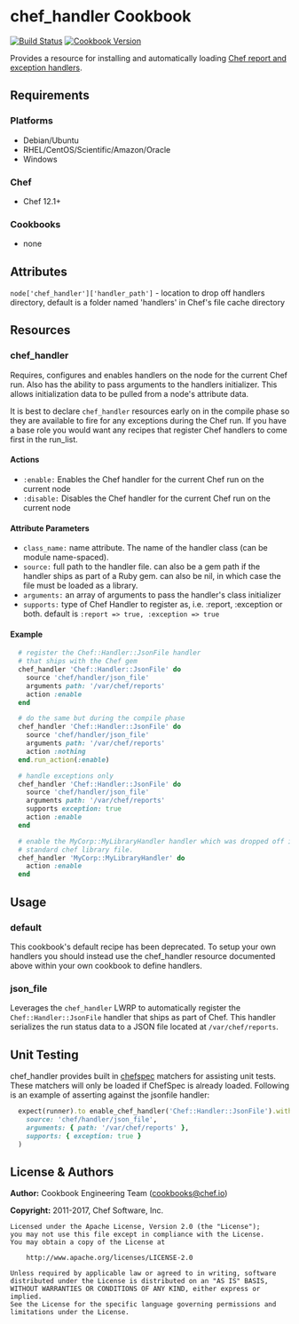 # chef_handler Cookbook

[![Build Status](https://travis-ci.org/chef-cookbooks/chef_handler.svg?branch=master)](https://travis-ci.org/chef-cookbooks/chef_handler) [![Cookbook Version](https://img.shields.io/cookbook/v/chef_handler.svg)](https://supermarket.chef.io/cookbooks/chef_handler)

Provides a resource for installing and automatically loading [Chef report and exception handlers](http://docs.chef.io/handlers.html).

## Requirements

### Platforms

- Debian/Ubuntu
- RHEL/CentOS/Scientific/Amazon/Oracle
- Windows

### Chef

- Chef 12.1+

### Cookbooks

- none

## Attributes

`node['chef_handler']['handler_path']` - location to drop off handlers directory, default is a folder named 'handlers' in Chef's file cache directory

## Resources

### chef_handler

Requires, configures and enables handlers on the node for the current Chef run. Also has the ability to pass arguments to the handlers initializer. This allows initialization data to be pulled from a node's attribute data.

It is best to declare `chef_handler` resources early on in the compile phase so they are available to fire for any exceptions during the Chef run. If you have a base role you would want any recipes that register Chef handlers to come first in the run_list.

#### Actions

- `:enable:` Enables the Chef handler for the current Chef run on the current node
- `:disable:` Disables the Chef handler for the current Chef run on the current node

#### Attribute Parameters

- `class_name:` name attribute. The name of the handler class (can be module name-spaced).
- `source:` full path to the handler file. can also be a gem path if the handler ships as part of a Ruby gem. can also be nil, in which case the file must be loaded as a library.
- `arguments:` an array of arguments to pass the handler's class initializer
- `supports:` type of Chef Handler to register as, i.e. :report, :exception or both. default is `:report => true, :exception => true`

#### Example

```ruby
  # register the Chef::Handler::JsonFile handler
  # that ships with the Chef gem
  chef_handler 'Chef::Handler::JsonFile' do
    source 'chef/handler/json_file'
    arguments path: '/var/chef/reports'
    action :enable
  end

  # do the same but during the compile phase
  chef_handler 'Chef::Handler::JsonFile' do
    source 'chef/handler/json_file'
    arguments path: '/var/chef/reports'
    action :nothing
  end.run_action(:enable)

  # handle exceptions only
  chef_handler 'Chef::Handler::JsonFile' do
    source 'chef/handler/json_file'
    arguments path: '/var/chef/reports'
    supports exception: true
    action :enable
  end

  # enable the MyCorp::MyLibraryHandler handler which was dropped off in a
  # standard chef library file.
  chef_handler 'MyCorp::MyLibraryHandler' do
    action :enable
  end
```

## Usage

### default

This cookbook's default recipe has been deprecated. To setup your own handlers you should instead use the chef_handler resource documented above within your own cookbook to define handlers.

### json_file

Leverages the `chef_handler` LWRP to automatically register the `Chef::Handler::JsonFile` handler that ships as part of Chef. This handler serializes the run status data to a JSON file located at `/var/chef/reports`.

## Unit Testing

chef_handler provides built in [chefspec](https://github.com/chefspec/chefspec) matchers for assisting unit tests. These matchers will only be loaded if ChefSpec is already loaded. Following is an example of asserting against the jsonfile handler:

```ruby
  expect(runner).to enable_chef_handler('Chef::Handler::JsonFile').with(
    source: 'chef/handler/json_file',
    arguments: { path: '/var/chef/reports' },
    supports: { exception: true }
  )
```

## License & Authors

**Author:** Cookbook Engineering Team ([cookbooks@chef.io](mailto:cookbooks@chef.io))

**Copyright:** 2011-2017, Chef Software, Inc.

```
Licensed under the Apache License, Version 2.0 (the "License");
you may not use this file except in compliance with the License.
You may obtain a copy of the License at

    http://www.apache.org/licenses/LICENSE-2.0

Unless required by applicable law or agreed to in writing, software
distributed under the License is distributed on an "AS IS" BASIS,
WITHOUT WARRANTIES OR CONDITIONS OF ANY KIND, either express or implied.
See the License for the specific language governing permissions and
limitations under the License.
```
